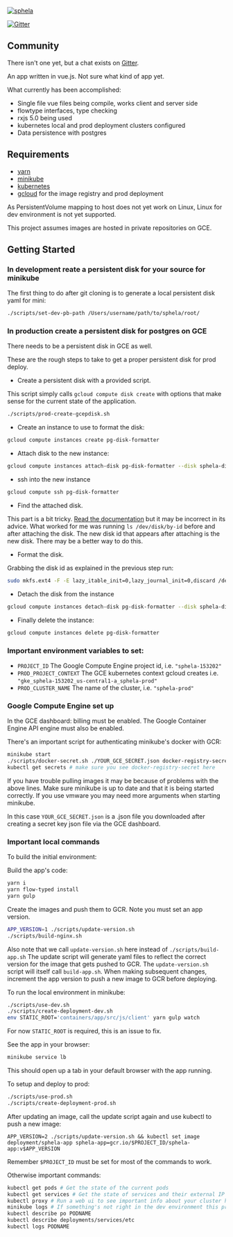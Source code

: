 [![sphela](https://cloud.githubusercontent.com/assets/249641/21595529/b40f8b1e-d0e3-11e6-9eb8-d0fcbd90c275.png)](http://www.sphela.com)

[![Gitter](https://badges.gitter.im/sphela/sphela.svg)](https://gitter.im/sphela/sphela)


## Community

There isn't one yet, but a chat exists on [Gitter](https://gitter.im/sphela/sphela).

An app written in vue.js. Not sure what kind of app yet.

What currently has been accomplished:

* Single file vue files being compile, works client and server side
* flowtype interfaces, type checking
* rxjs 5.0 being used
* kubernetes local and prod deployment clusters configured
* Data persistence with postgres

## Requirements

* [yarn](https://github.com/yarnpkg/yarn)
* [minikube](https://github.com/kubernetes/minikube)
* [kubernetes](https://github.com/kubernetes/kubernetes)
* [gcloud](https://cloud.google.com/sdk/gcloud/) for the image registry and prod deployment

As PersistentVolume mapping to host does not yet work on Linux, Linux for dev environment is not yet supported.

This project assumes images are hosted in private repositories on GCE.

## Getting Started

### In development reate a persistent disk for your source for minikube

The first thing to do after git cloning is to generate a local persistent disk yaml for mini:

```sh
./scripts/set-dev-pb-path /Users/username/path/to/sphela/root/
```

### In production create a persistent disk for postgres on GCE

There needs to be a persistent disk in GCE as well.

These are the rough steps to take to get a proper persistent disk for prod deploy.

* Create a persistent disk with a provided script.

This script simply calls `gcloud compute disk create` with options that make sense for the current state of the application.

```sh
./scripts/prod-create-gcepdisk.sh
```

* Create an instance to use to format the disk:

```sh
gcloud compute instances create pg-disk-formatter
```

* Attach disk to the new instance:

```sh
gcloud compute instances attach-disk pg-disk-formatter --disk sphela-disk
```

* ssh into the new instance

```sh
gcloud compute ssh pg-disk-formatter
```

* Find the attached disk.

This part is a bit tricky. [Read the documentation](https://cloud.google.com/compute/docs/disks/add-persistent-disk#formatting)
but it may be incorrect in its advice. What worked for me was running `ls /dev/disk/by-id` before and after attaching the disk.
The new disk id that appears after attaching is the new disk. There may be a better way to do this.

* Format the disk.

Grabbing the disk id as explained in the previous step run:

```sh
sudo mkfs.ext4 -F -E lazy_itable_init=0,lazy_journal_init=0,discard /dev/disk/by-id/google-[disk id]
```

* Detach the disk from the instance

```sh
gcloud compute instances detach-disk pg-disk-formatter --disk sphela-disk
```

* Finally delete the instance:

```sh
gcloud compute instances delete pg-disk-formatter
```


### Important environment variables to set:

* `PROJECT_ID` The Google Compute Engine project id, i.e. `"sphela-153202"`
* `PROD_PROJECT_CONTEXT` The GCE kubernetes context gcloud creates i.e. `"gke_sphela-153202_us-central1-a_sphela-prod"`
* `PROD_CLUSTER_NAME` The name of the cluster, i.e. `"sphela-prod"`

### Google Compute Engine set up

In the GCE dashboard: billing must be enabled. The Google Container Engine API engine must also be enabled.

There's an important script for authenticating minikube's docker with GCR:

```sh
minikube start
./scripts/docker-secret.sh ./YOUR_GCE_SECRET.json docker-registry-secret
kubectl get secrets # make sure you see docker-registry-secret here
```

If you have trouble pulling images it may be because of problems with the above lines. Make sure minikube is up to
date and that it is being started correctly. If you use vmware you may need more arguments when starting minikube.

In this case `YOUR_GCE_SECRET.json` is a .json file you downloaded after creating a secret key json file via the GCE
dashboard.

### Important local commands

To build the initial environment:

Build the app's code:

```sh
yarn i
yarn flow-typed install
yarn gulp
```

Create the images and push them to GCR. Note you must set an app version.

```sh
APP_VERSION=1 ./scripts/update-version.sh
./scripts/build-nginx.sh
```

Also note that we call `update-version.sh` here instead of `./scripts/build-app.sh` The update script will generate yaml
files to reflect the correct version for the image that gets pushed to GCR. The `update-version.sh` script will itself call
`build-app.sh`. When making subsequent changes, increment the app version to push a new image to GCR before deploying.

To run the local environment in minikube:

```sh
./scripts/use-dev.sh
./scripts/create-deployment-dev.sh
env STATIC_ROOT='containers/app/src/js/client' yarn gulp watch
```
For now `STATIC_ROOT` is required, this is an issue to fix.

See the app in your browser:

```sh
minikube service lb
```

This should open up a tab in your default browser with the app running.


To setup and deploy to prod:

```sh
./scripts/use-prod.sh
./scripts/create-deployment-prod.sh
```

After updating an image, call the update script again and use kubectl to push a new image:

```
APP_VERSION=2 ./scripts/update-version.sh && kubectl set image deployment/sphela-app sphela-app=gcr.io/$PROJECT_ID/sphela-app:v$APP_VERSION
```

Remember `$PROJECT_ID` must be set for most of the commands to work.


Otherwise important commands:

```sh
kubectl get pods # Get the state of the current pods
kubectl get services # Get the state of services and their external IP
kubectl proxy # Run a web ui to see important info about your cluster http://127.0.0.1:8000/ui usually.
minikube logs # If something's not right in the dev environment this probably where to check.
kubectl describe po PODNAME
kubectl describe deployments/services/etc
kubectl logs PODNAME
```



